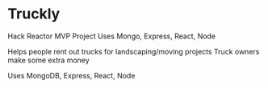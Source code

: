 # Truckly
Hack Reactor MVP Project
Uses Mongo, Express, React, Node

Helps people rent out trucks for landscaping/moving projects
Truck owners make some extra money

Uses MongoDB, Express, React, Node




